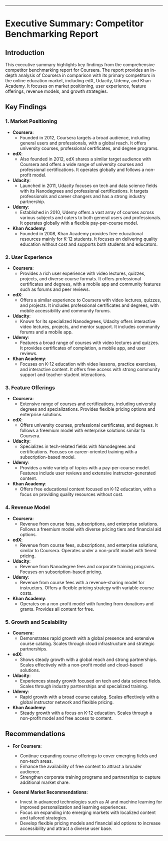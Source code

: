 
---

# **Executive Summary: Competitor Benchmarking Report**

## **Introduction**

This executive summary highlights key findings from the comprehensive competitor benchmarking report for Coursera. The report provides an in-depth analysis of Coursera in comparison with its primary competitors in the online education market, including edX, Udacity, Udemy, and Khan Academy. It focuses on market positioning, user experience, feature offerings, revenue models, and growth strategies.

## **Key Findings**

### **1. Market Positioning**

- **Coursera**:
  - Founded in 2012, Coursera targets a broad audience, including general users and professionals, with a global reach. It offers university courses, professional certificates, and degree programs.
- **edX**:
  - Also founded in 2012, edX shares a similar target audience with Coursera and offers a wide range of university courses and professional certifications. It operates globally and follows a non-profit model.
- **Udacity**:
  - Launched in 2011, Udacity focuses on tech and data science fields with its Nanodegrees and professional certifications. It targets professionals and career changers and has a strong industry partnership.
- **Udemy**:
  - Established in 2010, Udemy offers a vast array of courses across various subjects and caters to both general users and professionals. It operates globally with a flexible pay-per-course model.
- **Khan Academy**:
  - Founded in 2008, Khan Academy provides free educational resources mainly for K-12 students. It focuses on delivering quality education without cost and supports both students and educators.

### **2. User Experience**

- **Coursera**:
  - Provides a rich user experience with video lectures, quizzes, projects, and diverse course formats. It offers professional certificates and degrees, with a mobile app and community features such as forums and peer reviews.
- **edX**:
  - Offers a similar experience to Coursera with video lectures, quizzes, and projects. It includes professional certificates and degrees, with mobile accessibility and community forums.
- **Udacity**:
  - Known for its specialized Nanodegrees, Udacity offers interactive video lectures, projects, and mentor support. It includes community forums and a mobile app.
- **Udemy**:
  - Features a broad range of courses with video lectures and quizzes. It provides certificates of completion, a mobile app, and user reviews.
- **Khan Academy**:
  - Focuses on K-12 education with video lessons, practice exercises, and interactive content. It offers free access with strong community support and teacher-student interactions.

### **3. Feature Offerings**

- **Coursera**:
  - Extensive range of courses and certifications, including university degrees and specializations. Provides flexible pricing options and enterprise solutions.
- **edX**:
  - Offers university courses, professional certificates, and degrees. It follows a freemium model with enterprise solutions similar to Coursera.
- **Udacity**:
  - Specializes in tech-related fields with Nanodegrees and certifications. Focuses on career-oriented training with a subscription-based model.
- **Udemy**:
  - Provides a wide variety of topics with a pay-per-course model. Features include user reviews and extensive instructor-generated content.
- **Khan Academy**:
  - Offers free educational content focused on K-12 education, with a focus on providing quality resources without cost.

### **4. Revenue Model**

- **Coursera**:
  - Revenue from course fees, subscriptions, and enterprise solutions. Follows a freemium model with diverse pricing tiers and financial aid options.
- **edX**:
  - Revenue from course fees, subscriptions, and enterprise solutions, similar to Coursera. Operates under a non-profit model with tiered pricing.
- **Udacity**:
  - Revenue from Nanodegree fees and corporate training programs. Focuses on subscription-based pricing.
- **Udemy**:
  - Revenue from course fees with a revenue-sharing model for instructors. Offers a flexible pricing strategy with variable course costs.
- **Khan Academy**:
  - Operates on a non-profit model with funding from donations and grants. Provides all content for free.

### **5. Growth and Scalability**

- **Coursera**:
  - Demonstrates rapid growth with a global presence and extensive course catalog. Scales through cloud infrastructure and strategic partnerships.
- **edX**:
  - Shows steady growth with a global reach and strong partnerships. Scales effectively with a non-profit model and cloud-based solutions.
- **Udacity**:
  - Experiences steady growth focused on tech and data science fields. Scales through industry partnerships and specialized training.
- **Udemy**:
  - Rapid growth with a broad course catalog. Scales effectively with a global instructor network and flexible pricing.
- **Khan Academy**:
  - Steady growth with a focus on K-12 education. Scales through a non-profit model and free access to content.

## **Recommendations**

- **For Coursera**:
  - Continue expanding course offerings to cover emerging fields and non-tech areas.
  - Enhance the availability of free content to attract a broader audience.
  - Strengthen corporate training programs and partnerships to capture additional market share.

- **General Market Recommendations**:
  - Invest in advanced technologies such as AI and machine learning for improved personalization and learning experiences.
  - Focus on expanding into emerging markets with localized content and tailored strategies.
  - Develop flexible pricing models and financial aid options to increase accessibility and attract a diverse user base.

---

